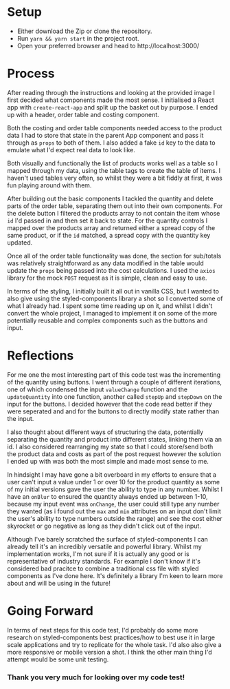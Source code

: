 # Setup
* Either download the Zip or clone the repository.
* Run `yarn && yarn start` in the project root.
* Open your preferred browser and head to http://localhost:3000/
 
# Process

After reading through the instructions and looking at the provided image I first decided what components made the most sense. I initialised a React app with `create-react-app` and split up the basket out by purpose. I ended up with a header, order table and costing component.
 
Both the costing and order table components needed access to the product data I had to store that state in the parent App component and pass it through as `props` to both of them. I also added a fake `id` key to the data to emulate what I'd expect real data to look like.

Both visually and functionally the list of products works well as a table so I mapped through my data, using the table tags to create the table of items. I haven't used tables very often, so whilst 
they were a bit fiddly at first, it was fun playing around with them.

After building out the basic components I tackled the quantity and delete parts of the order table, separating them out into their own components. For the delete button I filtered the products array to not contain the item whose `id` I'd passed in and then set it back to state. For the quantity controls I mapped over the products array and returned either a spread copy of the same product, or if the `id` matched, a spread copy with the quantity key updated.

Once all of the order table functionality was done, the section for sub/totals was relatively straightforward as any data modified in the table would update the `props` being passed into the cost calculations. I used the `axios` library for the mock `POST` request as it is simple, clean and easy to use.
 
In terms of the styling, I initially built it all out in vanilla CSS, but I wanted to also give using the styled-components library a shot so I converted some of what I already had. I spent some time reading up on it, and whilst I didn't convert the whole project, I managed to implement it on some of the more potentially reusable and complex components such as the buttons and input.
 
# Reflections
 
For me one the most interesting part of this code test was the incrementing of the quantity using buttons. I went through a couple of different iterations, one of which condensed the input `valueChange` function and the `updateQuantity` into one function, another called `stepUp` and `stepDown` on the input for the buttons. I decided however that the code read better if they were seperated and and for the buttons to directly modify state rather than the input.
 
I also thought about different ways of structuring the data, potentially separating the quantity and  product into different states, linking them via an id. I also considered rearranging my state so that I could store/send both the product data and costs as part of the post request however the solution I ended up with was both the most simple and made most sense to me.
 
In hindsight I may have gone a bit overboard in my efforts to ensure that a user can't input a value under 1 or over 10 for the product quantity as some of my initial versions gave the user the ability to type in any number. Whilst I have an `onBlur` to ensured the quantity always ended up between 1-10, because my input event was `onChange`, the user could still type any number they wanted (as i found out the `max` and `min` attributes on an input don't limit the user's ability to type numbers outside the range) and see the cost either skyrocket or go negative as long as they didn't click out of the input.
 
Although I've barely scratched the surface of styled-components I can already tell it's an incredibly versatile and powerful library. Whilst my implementation works, I'm not sure if it is actually any good or is representative of industry standards. For example I don't know if it's considered bad pracitce to combine a traditional css file with styled components as I've done here. It's definitely a library I'm keen to learn more about and will be using in the future!
 
# Going Forward
 
In terms of next steps for this code test, I'd probably do some more research on styled-components best practices/how to best use it in large scale applications and try to replicate for the whole task. I'd also also give a more responsive or mobile version a shot. I think the other main thing I'd attempt would be some unit testing.
 
 
### Thank you very much for looking over my code test!
 
